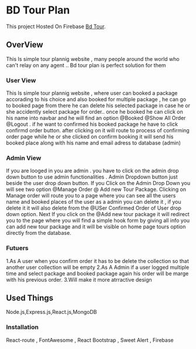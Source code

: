 # BD Tour Plan

This project Hosted On Firebase [Bd Tour](https://bd-tour-83cdb.web.app/).

## OverView

This Is simple tour plannig website , many people around the world who can't relay on any agent .. Bd tour plan is perfect solution for them

### User View

This Is simple tour plannig website , where user can booked a package accorading to his choice and also booked for multiple package , he  can go to booked page from there he can delete his selected package in case he or she accidently select package for order.. once he booked he can click on his name into navbar and he will find an option @Booked @Show All Order @Logout . if he want to confirmed his booked package he have to click confirmd order button. after clicking on it will route to process of confirming order page while he or she clicked on confirm booking it will send his booked place along with his name and email adress to database (admin)


### Admin View

If you are looged in you are admin . you have to click on the admin drop down button to use admin functionalities . Admin Dropdown button just beside the user drop down button. If you Click on the Admin Drop Down you will see two option @Manage Order @ Add new Tour Package. Clicking on Manage order will route you to a page where you can see all the users name and booked places of the user as a admin you can delete it , if you delete it it will also delete from the @USer Confirmed Order of User drop down option. Next If you click on the @Add new tour package it will redirect you to the page where you will find a simple hook form by giving all info you can add new tour package and it will be visible on home page tours option directly from the database.

### Futuers

1.As A user when you confirm order it has to be delete the collection so that another user collection will be empty
2.As A Admin if a user logged multiple time and select package and booked package again his order will be marge with his previous order.
3.Will make it more atrractive design



## Used Things
 Node.js,Express.js,React.js,MongoDB

### Installation

React-route , FontAwesome , React Bootstrap , Sweet Alert , Firebase

